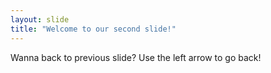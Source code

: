 ```yaml
---
layout: slide
title: "Welcome to our second slide!"
---
```

Wanna back to previous slide?
Use the left arrow to go back!
